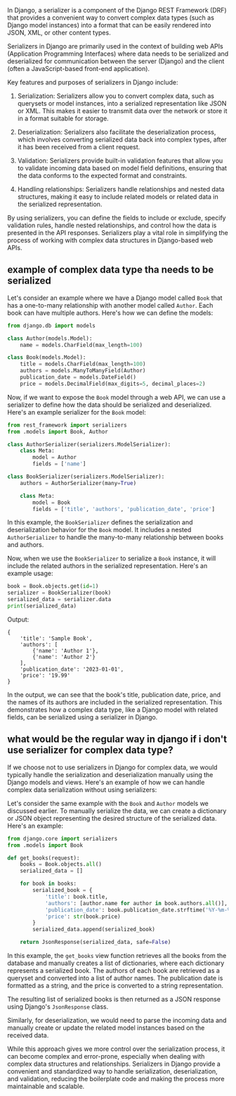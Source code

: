 In Django, a serializer is a component of the Django REST Framework (DRF) that provides a convenient way to convert complex data types (such as Django model instances) into a format that can be easily rendered into JSON, XML, or other content types.

Serializers in Django are primarily used in the context of building web APIs (Application Programming Interfaces) where data needs to be serialized and deserialized for communication between the server (Django) and the client (often a JavaScript-based front-end application).

Key features and purposes of serializers in Django include:

1. Serialization: Serializers allow you to convert complex data, such as querysets or model instances, into a serialized representation like JSON or XML. This makes it easier to transmit data over the network or store it in a format suitable for storage.

2. Deserialization: Serializers also facilitate the deserialization process, which involves converting serialized data back into complex types, after it has been received from a client request.

3. Validation: Serializers provide built-in validation features that allow you to validate incoming data based on model field definitions, ensuring that the data conforms to the expected format and constraints.

4. Handling relationships: Serializers handle relationships and nested data structures, making it easy to include related models or related data in the serialized representation.

By using serializers, you can define the fields to include or exclude, specify validation rules, handle nested relationships, and control how the data is presented in the API responses. Serializers play a vital role in simplifying the process of working with complex data structures in Django-based web APIs.


## example of complex data type tha needs to be serialized
Let's consider an example where we have a Django model called `Book` that has a one-to-many relationship with another model called `Author`. Each book can have multiple authors. Here's how we can define the models:

```python
from django.db import models

class Author(models.Model):
    name = models.CharField(max_length=100)

class Book(models.Model):
    title = models.CharField(max_length=100)
    authors = models.ManyToManyField(Author)
    publication_date = models.DateField()
    price = models.DecimalField(max_digits=5, decimal_places=2)
```

Now, if we want to expose the `Book` model through a web API, we can use a serializer to define how the data should be serialized and deserialized. Here's an example serializer for the `Book` model:

```python
from rest_framework import serializers
from .models import Book, Author

class AuthorSerializer(serializers.ModelSerializer):
    class Meta:
        model = Author
        fields = ['name']

class BookSerializer(serializers.ModelSerializer):
    authors = AuthorSerializer(many=True)

    class Meta:
        model = Book
        fields = ['title', 'authors', 'publication_date', 'price']
```

In this example, the `BookSerializer` defines the serialization and deserialization behavior for the `Book` model. It includes a nested `AuthorSerializer` to handle the many-to-many relationship between books and authors.

Now, when we use the `BookSerializer` to serialize a `Book` instance, it will include the related authors in the serialized representation. Here's an example usage:

```python
book = Book.objects.get(id=1)
serializer = BookSerializer(book)
serialized_data = serializer.data
print(serialized_data)
```

Output:
```
{
    'title': 'Sample Book',
    'authors': [
        {'name': 'Author 1'},
        {'name': 'Author 2'}
    ],
    'publication_date': '2023-01-01',
    'price': '19.99'
}
```

In the output, we can see that the book's title, publication date, price, and the names of its authors are included in the serialized representation. This demonstrates how a complex data type, like a Django model with related fields, can be serialized using a serializer in Django.

## what would be the regular way in django if i don't use serializer for complex data type?

If we choose not to use serializers in Django for complex data, we would typically handle the serialization and deserialization manually using the Django models and views. Here's an example of how we can handle complex data serialization without using serializers:

Let's consider the same example with the `Book` and `Author` models we discussed earlier. To manually serialize the data, we can create a dictionary or JSON object representing the desired structure of the serialized data. Here's an example:

```python
from django.core import serializers
from .models import Book

def get_books(request):
    books = Book.objects.all()
    serialized_data = []

    for book in books:
        serialized_book = {
            'title': book.title,
            'authors': [author.name for author in book.authors.all()],
            'publication_date': book.publication_date.strftime('%Y-%m-%d'),
            'price': str(book.price)
        }
        serialized_data.append(serialized_book)

    return JsonResponse(serialized_data, safe=False)
```

In this example, the `get_books` view function retrieves all the books from the database and manually creates a list of dictionaries, where each dictionary represents a serialized book. The authors of each book are retrieved as a queryset and converted into a list of author names. The publication date is formatted as a string, and the price is converted to a string representation.

The resulting list of serialized books is then returned as a JSON response using Django's `JsonResponse` class.

Similarly, for deserialization, we would need to parse the incoming data and manually create or update the related model instances based on the received data.

While this approach gives we more control over the serialization process, it can become complex and error-prone, especially when dealing with complex data structures and relationships. Serializers in Django provide a convenient and standardized way to handle serialization, deserialization, and validation, reducing the boilerplate code and making the process more maintainable and scalable.

